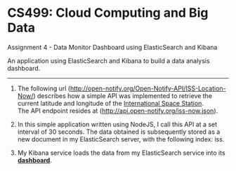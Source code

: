 # CS499: Cloud Computing and Big Data
Assignment 4 - Data Monitor Dashboard using ElasticSearch and Kibana <br>

An application using ElasticSearch and Kibana to build a data analysis dashboard.

-------

1. The following url (http://open-notify.org/Open-Notify-API/ISS-Location-Now/) describes how a simple API was implemented to 
retrieve the current latitude and longitude of the [International Space Station](https://en.wikipedia.org/wiki/International_Space_Station). <br>
The API endpoint resides at (http://api.open-notify.org/iss-now.json).

2. In this simple application written using NodeJS, I call this API at a set interval of 30 seconds. The data obtained is
subsequently stored as a new document in my ElasticSearch server, with the following index: iss.

3. My Kibana service loads the data from my ElasticSearch service into its <b>[dashboard](https://search-iss-location-retriever-szmxnpkkzrg3mpgozu6exz4i2e.us-east-1.es.amazonaws.com/_plugin/kibana/app/kibana#/dashboard/ISS-Location?_g=())</b>.

